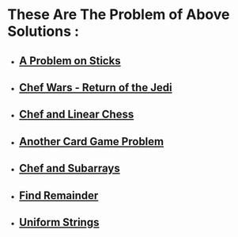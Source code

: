 # These Are The Problem of Above Solutions :
 
 * ## [A Problem on Sticks](https://www.codechef.com/SEPT20B/problems/TREE2)
 * ## [Chef Wars - Return of the Jedi](https://www.codechef.com/AUG20B/problems/CHEFWARS/)
 * ## [Chef and Linear Chess](https://www.codechef.com/AUG20B/problems/LINCHESS/)
 * ## [Another Card Game Problem](https://www.codechef.com/AUG20B/problems/CRDGAME3)
 * ## [Chef and Subarrays](https://www.codechef.com/problems/CHEFARRP)
 * ## [Find Remainder](https://www.codechef.com/problems/FLOW002)
 * ## [Uniform Strings](https://www.codechef.com/problems/STRLBP)
